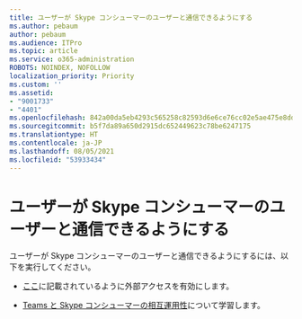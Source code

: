 ```yaml
---
title: ユーザーが Skype コンシューマーのユーザーと通信できるようにする
ms.author: pebaum
author: pebaum
ms.audience: ITPro
ms.topic: article
ms.service: o365-administration
ROBOTS: NOINDEX, NOFOLLOW
localization_priority: Priority
ms.custom: ''
ms.assetid:
- "9001733"
- "4401"
ms.openlocfilehash: 842a00da5eb4293c565258c82593d6e6ce76cc02e5ae475e8dd7f7613640d605
ms.sourcegitcommit: b5f7da89a650d2915dc652449623c78be6247175
ms.translationtype: HT
ms.contentlocale: ja-JP
ms.lasthandoff: 08/05/2021
ms.locfileid: "53933434"
---
```

# <a name="allow-your-users-to-communicate-with-skype-consumer-users"></a>ユーザーが Skype コンシューマーのユーザーと通信できるようにする

ユーザーが Skype コンシューマーのユーザーと通信できるようにするには、以下を実行してください。

- [ここ](https://docs.microsoft.com/microsoftteams/manage-external-access#allow-or-block-domains)に記載されているように外部アクセスを有効にします。

- [Teams と Skype コンシューマーの相互運用性](https://docs.microsoft.com/microsoftteams/teams-skype-interop)について学習します。
